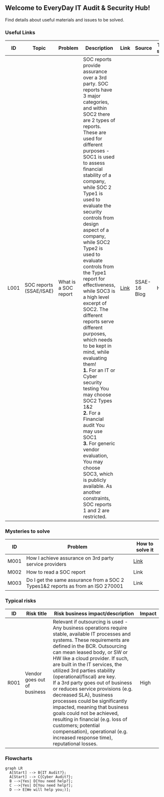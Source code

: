## Welcome to EveryDay IT Audit & Security Hub!

Find details about useful materials and issues to be solved.

### Useful Links

|ID|Topic|Problem|Description|Link|Source|Trust score|
|---|---|---|---|---|---|---|
|L001|SOC reports (SSAE/ISAE)|What is a SOC report|SOC reports provide assurance over a 3rd party. SOC reports have 3 major categories, and within SOC2 there are 2 types of reports. These are used for different purposes - SOC1 is used to assess financial stability of a company, while SOC 2 Type1 is used to evaluate the security controls from design aspect of a company, while SOC2 Type2 is used to evaluate controls from the Type1 report for effectiveness, while SOC3 is a high level excerpt of SOC2. The different reports serve different purposes, which needs to be kept in mind, while evaluating them!<br />**1.** For an IT or Cyber security testing You may choose SOC2 Types 1&2<br />**2.** For a Financial audit You may use SOC1<br />**3.** For generic vendor evaluation, You may choose SOC3, which is publicly available. As another constraints, SOC reports 1 and 2 are restricted.|[Link](https://www.ssae-16.com/soc-1/)|SSAE-16 Blog|High|

### Mysteries to solve

|ID|Problem|How to solve it|
|---|---|---|
|M001|How I achieve assurance on 3rd party service providers|[Link](misteries/how_to_read_a_soc.md)|
|M002|How to read a SOC report|Link|
|M003|Do I get the same assurance from a SOC 2 Types1&2 reports as from an ISO 270001|Link|


### Typical risks

|ID|Risk title|Risk business impact/description|Impact|
|---|---|---|---|
|R001|Vendor goes out of business|Relevant if outsourcing is used - Any business operations require stable, available IT processes and systems. These requirements are defined in the BCR. Outsourcing can mean leased body, or SW or HW like a cloud provider. If such, are built in the IT services, the utilized 3rd parties stability (operational/fiscal) are key. <br />If a 3rd party goes out of business or reduces service provisions (e.g. decreased SLA), business processes could be significantly impacted, meaning that business goals could not be achieved, resulting in financial (e.g. loss of customers; potential compensation), operational (e.g. increased response time), reputational losses.|High|


### Flowcharts
``` mermaid
graph LR
  A[Start] --> B{IT Audit?};
  A[Start] --> C{Cyber Audit?};
  B -->|Yes| D[You need help?];
  C -->|Yes| D[You need help?];
  D --> E[We will help you;)];
```
